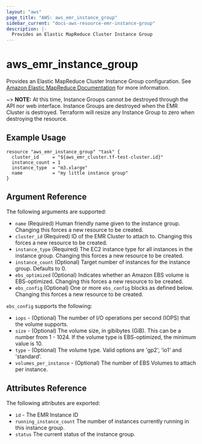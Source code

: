 ```yaml
---
layout: "aws"
page_title: "AWS: aws_emr_instance_group"
sidebar_current: "docs-aws-resource-emr-instance-group"
description: |-
  Provides an Elastic MapReduce Cluster Instance Group
---
```


# aws_emr_instance_group

Provides an Elastic MapReduce Cluster Instance Group configuration.
See [Amazon Elastic MapReduce Documentation](https://aws.amazon.com/documentation/emr/) for more information.

~> **NOTE:** At this time, Instance Groups cannot be destroyed through the API nor
web interface. Instance Groups are destroyed when the EMR Cluster is destroyed.
Terraform will resize any Instance Group to zero when destroying the resource.

## Example Usage

```hcl
resource "aws_emr_instance_group" "task" {
  cluster_id     = "${aws_emr_cluster.tf-test-cluster.id}"
  instance_count = 1
  instance_type  = "m3.xlarge"
  name           = "my little instance group"
}
```

## Argument Reference

The following arguments are supported:

* `name` (Required) Human friendly name given to the instance group. Changing this forces a new resource to be created.
* `cluster_id` (Required) ID of the EMR Cluster to attach to. Changing this forces a new resource to be created.
* `instance_type` (Required) The EC2 instance type for all instances in the instance group. Changing this forces a new resource to be created.
* `instance_count` (Optional) Target number of instances for the instance group. Defaults to 0.
* `ebs_optimized` (Optional) Indicates whether an Amazon EBS volume is EBS-optimized. Changing this forces a new resource to be created.
* `ebs_config` (Optional) One or more `ebs_config` blocks as defined below. Changing this forces a new resource to be created.

`ebs_config` supports the following:

* `iops` - (Optional) The number of I/O operations per second (IOPS) that the volume supports.
* `size` - (Optional) The volume size, in gibibytes (GiB). This can be a number from 1 - 1024. If the volume type is EBS-optimized, the minimum value is 10.
* `type` - (Optional) The volume type. Valid options are 'gp2', 'io1' and 'standard'.
* `volumes_per_instance` - (Optional) The number of EBS Volumes to attach per instance.

## Attributes Reference

The following attributes are exported:

* `id` - The EMR Instance ID
* `running_instance_count` The number of instances currently running in this instance group.
* `status` The current status of the instance group.

